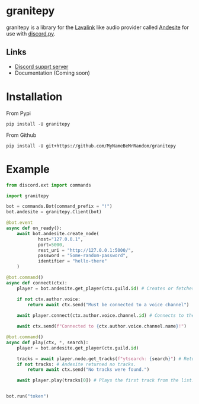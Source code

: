 # granitepy
granitepy is a library for the [Lavalink](https://github.com/Frederikam/Lavalink) like audio provider called 
[Andesite](https://github.com/natanbc/andesite-node) for use with [discord.py](https://github.com/Rapptz/discord.py).

## Links
* [Discord supprt server](https://discord.gg/8a2a486)
* Documentation (Coming soon)

# Installation
From Pypi
```shell script
pip install -U granitepy
```
From Github
```shell script
pip install -U git+https://github.com/MyNameBeMrRandom/granitepy
```

# Example
```python
from discord.ext import commands

import granitepy

bot = commands.Bot(command_prefix = "!")
bot.andesite = granitepy.Client(bot)

@bot.event
async def on_ready():
    await bot.andesite.create_node(
            host="127.0.0.1",
            port=5000,
            rest_uri = "http://127.0.0.1:5000/",
            password = "Some-random-password",
            identifier = "hello-there"
    )

@bot.command()
async def connect(ctx):
    player = bot.andesite.get_player(ctx.guild.id) # Creates or fetches a player

    if not ctx.author.voice:
        return await ctx.send("Must be connected to a voice channel")
    
    await player.connect(ctx.author.voice.channel.id) # Connects to the channel the command invoker is in.

    await ctx.send(f"Connected to {ctx.author.voice.channel.name}!")

@bot.command()
async def play(ctx, *, search):
    player = bot.andesite.get_player(ctx.guild.id)

    tracks = await player.node.get_tracks(f"ytsearch: {search}") # Returns a list of andesite.Track objects 
    if not tracks: # Andesite returned no tracks.
        return await ctx.send("No tracks were found.")

    await player.play(tracks[0]) # Plays the first track from the list.


bot.run("token")
```
